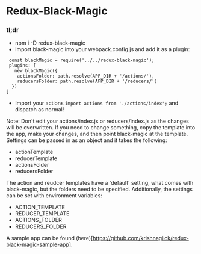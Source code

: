 # Redux-Black-Magic

### tl;dr
 - npm i -D redux-black-magic
 - import black-magic into your webpack.config.js and add it as a plugin:
  ```
   const blackMagic = require('../../redux-black-magic');
   plugins: [
     new blackMagic({
      actionsFolder: path.resolve(APP_DIR + '/actions/'),
      reducersFolder: path.resolve(APP_DIR + '/reducers/')
    })
  ]
  ```
  - Import your actions `import actions from './actions/index';` and dispatch as normal!

Note: Don't edit your actions/index.js or reducers/index.js as the changes will be overwritten. If you need to change something, copy the template into the app, make your changes, and then point black-magic at the template.
Settings can be passed in as an object and it takes the following:
 - actionTemplate
 - reducerTemplate
 - actionsFolder
 - reducersFolder

The action and reudcer templates have a 'default' setting, what comes with black-magic, but the folders need to be specified. Additionally, the settings can be set with environment variables:
 - ACTION_TEMPLATE
 - REDUCER_TEMPLATE
 - ACTIONS_FOLDER
 - REDUCERS_FOLDER

A sample app can be found (here)[https://github.com/krishnaglick/redux-black-magic-sample-app].
